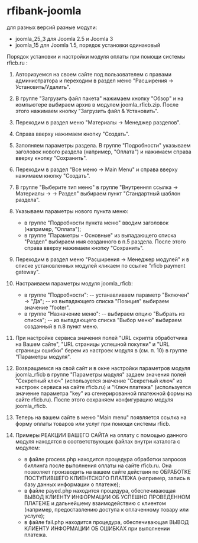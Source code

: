 # rfibank-joomla  
для разных версий разные модули:  
* joomla_25_3 для Joomla 2.5 и Joomla 3 
* joomla_15 для Joomla 1.5, порядок установки одинаковый

Порядок установки и настройки модуля оплаты при помощи системы rficb.ru :

1.  Авторизуемся на своем сайте под пользователем с правами администратора и
    переходим в раздел меню "Расширения -> Установить/Удалить".

2.  В группе "Загрузить файл пакета" нажимаем кнопку "Обзор" и на компьютере
    выбираем архив в модулем joomla_rficb.zip. После этого нажимаем кнопку
    "Загрузить файл & Установить".

3.  Переходим в раздел меню "Материалы -> Менеджер разделов".

4.  Справа вверху нажимаем кнопку "Создать".

5.  Заполняем параметры раздела. В группе "Подробности" указываем заголовок
    нового раздела (например, "Оплата") и нажимаем справа вверху кнопку
    "Сохранить".

6.  Переходим в раздел "Все меню -> Main Menu" и справа вверху нажимаем
    кнопку "Создать".

7.  В группе "Выберите тип меню" в группе "Внутренняя ссылка -> Материалы ->
    -> Раздел" выбираем пункт "Стандартный шаблон раздела".

8.  Указываем параметры нового пункта меню:
    - в группе "Подробности пункта меню" вводим заголовок (например, "Оплата");
    - в группе "Параметры - Основные" из выпадающего списка "Раздел"
      выбираем имя созданного в п.5 раздела.
    После этого справа вверху нажимаем кнопку "Сохранить".

9.  Переходим в раздел меню "Расширения -> Менеджер модулей" и в списке
    установленных модулей кликаем по ссылке "rficb payment gateway".

10. Настраиваем параметры модуля joomla_rficb:
    - в группе "Подробности":
    -- устанавливаем параметр "Включен" -> "Да";
    -- из выпадающего списка "Позиция" выбираем значение "footer".
    - в группе "Назначение меню":
    -- выбираем опцию "Выбрать из списка";
    -- из выпадающего списка "Выбор меню" выбираем созданный в п.8 пункт меню.

11. При настройке сервиса значения полей "URL скрипта обработчика на Вашем сайте",
    "URL страницы успешной покупки" и "URL страницы ошибки" берем из
    настроек модуля в (см. п. 10) в группе "Параметры модуля".

12. Возвращаемся на свой сайт и в окне настройки параметров модуля joomla_rficb
    в группе "Параметры модуля" задаем значения полей "Секретный ключ"
    (используется значение "Секретный ключ" из настроек сервиса на сайте
    rficb.ru) и "Ключ платежа" (используется значение параметра "key" из
    сгенерированной платежной формы на сайте rficb.ru).
    После этого сохраняем конфигурацию модуля joomla_rficb.

13. Теперь на вашем сайте в меню "Main menu" появляется ссылка на форму
    оплаты товаров или услуг при помощи системы rficb.

14. Примеры РЕАКЦИИ ВАШЕГО САЙТА на оплату с помощью данного модуля находятся
    в соответствующих файлах внутри каталога с модулем:
    - в файле process.php находится процедура обработки запросов биллинга
      после выполнения оплаты на сайте rficb.ru. Она позволяет производить
      на вашем сайте действия по ОБРАБОТКЕ ПОСТУПИВШЕГО КЛИЕНТСКОГО ПЛАТЕЖА
      (например, запись в базу данных информации о платеже);
    - в файле payed.php находится процедура, обеспечивающая ВЫВОД КЛИЕНТУ
      ИНФОРМАЦИИ ОБ УСПЕШНО ПРОВЕДЕННОМ ПЛАТЕЖЕ и дальнейшему взаимодействию
      с клиентом (например, предоставлению доступа к оплаченному товару
      или услуге);
    - в файле fail.php находится процедура, обеспечивающая ВЫВОД КЛИЕНТУ
      ИНФОРМАЦИИ ОБ ОШИБКАХ при выполнении платежа.